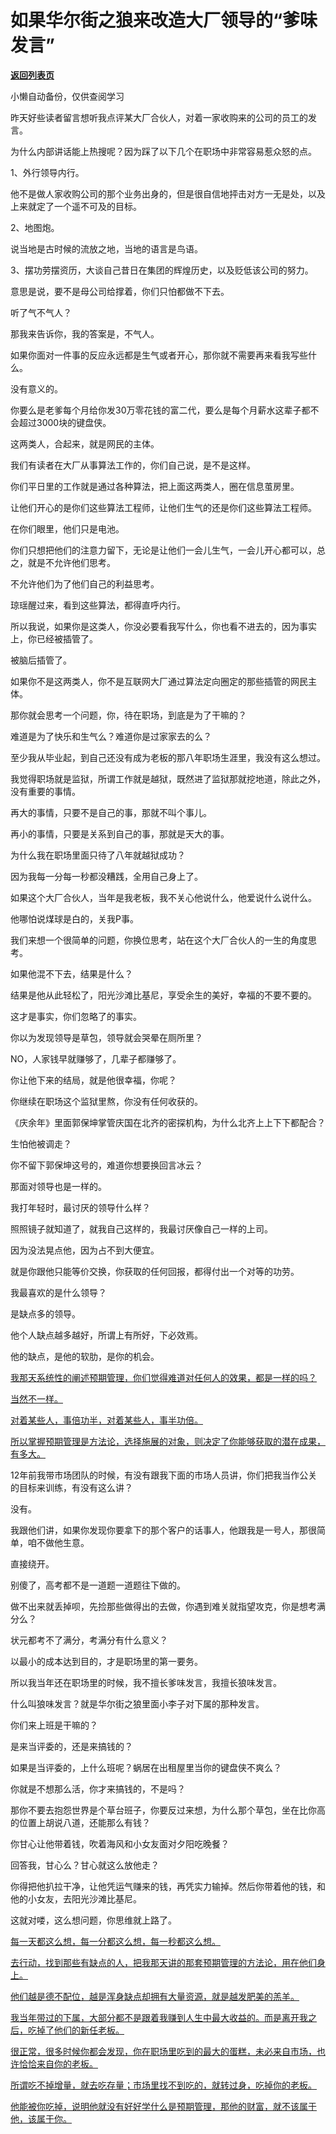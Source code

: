 # 如果华尔街之狼来改造大厂领导的“爹味发言”

[**返回列表页**](/gzh/记忆承载)

小懒自动备份，仅供查阅学习

昨天好些读者留言想听我点评某大厂合伙人，对着一家收购来的公司的员工的发言。

为什么内部讲话能上热搜呢？因为踩了以下几个在职场中非常容易惹众怒的点。  

1、外行领导内行。  

他不是做人家收购公司的那个业务出身的，但是很自信地抨击对方一无是处，以及上来就定了一个遥不可及的目标。  

2、地图炮。

说当地是古时候的流放之地，当地的语言是鸟语。  

3、摆功劳摆资历，大谈自己昔日在集团的辉煌历史，以及贬低该公司的努力。  

意思是说，要不是母公司给撑着，你们只怕都做不下去。  

听了气不气人？

那我来告诉你，我的答案是，不气人。  

如果你面对一件事的反应永远都是生气或者开心，那你就不需要再来看我写些什么。  

没有意义的。

你要么是老爹每个月给你发30万零花钱的富二代，要么是每个月薪水这辈子都不会超过3000块的键盘侠。

这两类人，合起来，就是网民的主体。  

我们有读者在大厂从事算法工作的，你们自己说，是不是这样。  

你们平日里的工作就是通过各种算法，把上面这两类人，圈在信息茧房里。

让他们开心的是你们这些算法工程师，让他们生气的还是你们这些算法工程师。

在你们眼里，他们只是电池。  

你们只想把他们的注意力留下，无论是让他们一会儿生气，一会儿开心都可以，总之，就是不允许他们思考。  

不允许他们为了他们自己的利益思考。

琼瑶醒过来，看到这些算法，都得直呼内行。  

所以我说，如果你是这类人，你没必要看我写什么，你也看不进去的，因为事实上，你已经被插管了。  

被脑后插管了。  

如果你不是这两类人，你不是互联网大厂通过算法定向圈定的那些插管的网民主体。  

那你就会思考一个问题，你，待在职场，到底是为了干嘛的？

难道是为了快乐和生气么？难道你是过家家去的么？  

至少我从毕业起，到自己还没有成为老板的那八年职场生涯里，我没有这么想过。  

我觉得职场就是监狱，所谓工作就是越狱，既然进了监狱那就挖地道，除此之外，没有重要的事情。  

再大的事情，只要不是自己的事，那就不叫个事儿。  

再小的事情，只要是关系到自己的事，那就是天大的事。

为什么我在职场里面只待了八年就越狱成功？

因为我每一分每一秒都没糟践，全用自己身上了。  

如果这个大厂合伙人，当年是我老板，我不关心他说什么，他爱说什么说什么。  

他哪怕说煤球是白的，关我P事。  

我们来想一个很简单的问题，你换位思考，站在这个大厂合伙人的一生的角度思考。  

如果他混不下去，结果是什么？

结果是他从此轻松了，阳光沙滩比基尼，享受余生的美好，幸福的不要不要的。

这才是事实，你们忽略了的事实。

你以为发现领导是草包，领导就会哭晕在厕所里？  

NO，人家钱早就赚够了，几辈子都赚够了。

你让他下来的结局，就是他很幸福，你呢？  

你继续在职场这个监狱里熬，你没有任何收获的。

《庆余年》里面郭保坤掌管庆国在北齐的密探机构，为什么北齐上上下下都配合？

生怕他被调走？

你不留下郭保坤这号的，难道你想要换回言冰云？

那面对领导也是一样的。

我打年轻时，最讨厌的领导什么样？

照照镜子就知道了，就我自己这样的，我最讨厌像自己一样的上司。

因为没法晃点他，因为占不到大便宜。  

就是你跟他只能等价交换，你获取的任何回报，都得付出一个对等的功劳。

我最喜欢的是什么领导？  

是缺点多的领导。

他个人缺点越多越好，所谓上有所好，下必效焉。

他的缺点，是他的软肋，是你的机会。  

[我那天系统性的阐述预期管理，你们觉得难道对任何人的效果，都是一样的吗？](https://mp.weixin.qq.com/s?__biz=MzkwMzQ1MzczOQ==&mid=2247484225&idx=1&sn=09da463d3f35fac98e19c7419a6611ee&scene=21#wechat_redirect)

[当然不一样。](https://mp.weixin.qq.com/s?__biz=MzkwMzQ1MzczOQ==&mid=2247484225&idx=1&sn=09da463d3f35fac98e19c7419a6611ee&scene=21#wechat_redirect)

[对着某些人，事倍功半，对着某些人，事半功倍。  
](https://mp.weixin.qq.com/s?__biz=MzkwMzQ1MzczOQ==&mid=2247484225&idx=1&sn=09da463d3f35fac98e19c7419a6611ee&scene=21#wechat_redirect)

[所以掌握预期管理是方法论，选择施展的对象，则决定了你能够获取的潜在成果，有多大。  
](https://mp.weixin.qq.com/s?__biz=MzkwMzQ1MzczOQ==&mid=2247484225&idx=1&sn=09da463d3f35fac98e19c7419a6611ee&scene=21#wechat_redirect)

12年前我带市场团队的时候，有没有跟我下面的市场人员讲，你们把我当作公关的目标来训练，有没有这么讲？  

没有。

我跟他们讲，如果你发现你要拿下的那个客户的话事人，他跟我是一号人，那很简单，咱不做他生意。  

直接绕开。  

别傻了，高考都不是一道题一道题往下做的。  

做不出来就丢掉呗，先捡那些做得出的去做，你遇到难关就指望攻克，你是想考满分么？  

状元都考不了满分，考满分有什么意义？

以最小的成本达到目的，才是职场里的第一要务。  

所以我当年还在职场里的时候，我不擅长爹味发言，我擅长狼味发言。  

什么叫狼味发言？就是华尔街之狼里面小李子对下属的那种发言。  

你们来上班是干嘛的？  

是来当评委的，还是来搞钱的？

如果是当评委的，上什么班呢？蜗居在出租屋里当你的键盘侠不爽么？  

你就是不想那么活，你才来搞钱的，不是吗？  

那你不要去抱怨世界是个草台班子，你要反过来想，为什么那个草包，坐在比你高的位置上胡说八道，还能那么有钱？  

你甘心让他带着钱，吹着海风和小女友面对夕阳吃晚餐？

回答我，甘心么？甘心就这么放他走？  

你得把他扒拉干净，让他凭运气赚来的钱，再凭实力输掉。然后你带着他的钱，和他的小女友，去阳光沙滩比基尼。  

这就对喽，这么想问题，你思维就上路了。  

[每一天都这么想，每一分都这么想，每一秒都这么想。  
](https://mp.weixin.qq.com/s?__biz=MzkwMzQ1MzczOQ==&mid=2247484225&idx=1&sn=09da463d3f35fac98e19c7419a6611ee&scene=21#wechat_redirect)

[去行动，找到那些有缺点的人，把我那天讲的那套预期管理的方法论，用在他们身上。](https://mp.weixin.qq.com/s?__biz=MzkwMzQ1MzczOQ==&mid=2247484225&idx=1&sn=09da463d3f35fac98e19c7419a6611ee&scene=21#wechat_redirect)

[他们越是德不配位，越是浑身缺点却拥有大量资源，就是越发肥美的羔羊。](https://mp.weixin.qq.com/s?__biz=MzkwMzQ1MzczOQ==&mid=2247484225&idx=1&sn=09da463d3f35fac98e19c7419a6611ee&scene=21#wechat_redirect)

[我当年带过的下属，大部分都不是跟着我赚到人生中最大收益的。而是离开我之后，吃掉了他们的新任老板。  
](https://mp.weixin.qq.com/s?__biz=MzkwMzQ1MzczOQ==&mid=2247484225&idx=1&sn=09da463d3f35fac98e19c7419a6611ee&scene=21#wechat_redirect)

[很正常，很多时候你都会发现，你在职场里吃到的最大的蛋糕，未必来自市场，也许恰恰来自你的老板。](https://mp.weixin.qq.com/s?__biz=MzkwMzQ1MzczOQ==&mid=2247484225&idx=1&sn=09da463d3f35fac98e19c7419a6611ee&scene=21#wechat_redirect)

[所谓吃不掉增量，就去吃存量；市场里找不到吃的，就转过身，吃掉你的老板。](https://mp.weixin.qq.com/s?__biz=MzkwMzQ1MzczOQ==&mid=2247484225&idx=1&sn=09da463d3f35fac98e19c7419a6611ee&scene=21#wechat_redirect)

[他能被你吃掉，说明他就没有好好学什么是预期管理，那他的财富，就不该属于他，该属于你。](https://mp.weixin.qq.com/s?__biz=MzkwMzQ1MzczOQ==&mid=2247484225&idx=1&sn=09da463d3f35fac98e19c7419a6611ee&scene=21#wechat_redirect)


